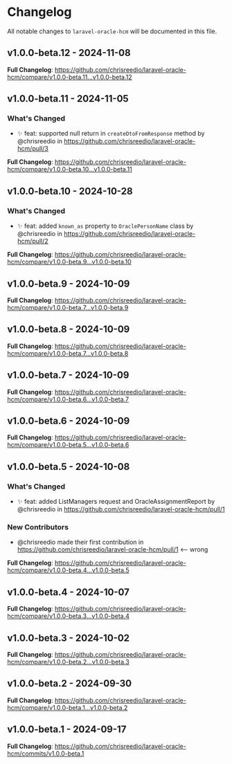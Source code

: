# Changelog

All notable changes to `laravel-oracle-hcm` will be documented in this file.

## v1.0.0-beta.12 - 2024-11-08

**Full Changelog**: https://github.com/chrisreedio/laravel-oracle-hcm/compare/v1.0.0-beta.11...v1.0.0-beta.12

## v1.0.0-beta.11 - 2024-11-05

### What's Changed

* ✨ feat: supported null return in `createDtoFromResponse` method by @chrisreedio in https://github.com/chrisreedio/laravel-oracle-hcm/pull/3

**Full Changelog**: https://github.com/chrisreedio/laravel-oracle-hcm/compare/v1.0.0-beta.10...v1.0.0-beta.11

## v1.0.0-beta.10 - 2024-10-28

### What's Changed

* ✨ feat: added `known_as` property to `OraclePersonName` class by @chrisreedio in https://github.com/chrisreedio/laravel-oracle-hcm/pull/2

**Full Changelog**: https://github.com/chrisreedio/laravel-oracle-hcm/compare/v1.0.0-beta.9...v1.0.0-beta.10

## v1.0.0-beta.9 - 2024-10-09

**Full Changelog**: https://github.com/chrisreedio/laravel-oracle-hcm/compare/v1.0.0-beta.7...v1.0.0-beta.9

## v1.0.0-beta.8 - 2024-10-09

**Full Changelog**: https://github.com/chrisreedio/laravel-oracle-hcm/compare/v1.0.0-beta.7...v1.0.0-beta.8

## v1.0.0-beta.7 - 2024-10-09

**Full Changelog**: https://github.com/chrisreedio/laravel-oracle-hcm/compare/v1.0.0-beta.6...v1.0.0-beta.7

## v1.0.0-beta.6 - 2024-10-09

**Full Changelog**: https://github.com/chrisreedio/laravel-oracle-hcm/compare/v1.0.0-beta.5...v1.0.0-beta.6

## v1.0.0-beta.5 - 2024-10-08

### What's Changed

* ✨ feat: added ListManagers request and OracleAssignmentReport by @chrisreedio in https://github.com/chrisreedio/laravel-oracle-hcm/pull/1

### New Contributors

* @chrisreedio made their first contribution in https://github.com/chrisreedio/laravel-oracle-hcm/pull/1 <-- wrong

**Full Changelog**: https://github.com/chrisreedio/laravel-oracle-hcm/compare/v1.0.0-beta.4...v1.0.0-beta.5

## v1.0.0-beta.4 - 2024-10-07

**Full Changelog**: https://github.com/chrisreedio/laravel-oracle-hcm/compare/v1.0.0-beta.3...v1.0.0-beta.4

## v1.0.0-beta.3 - 2024-10-02

**Full Changelog**: https://github.com/chrisreedio/laravel-oracle-hcm/compare/v1.0.0-beta.2...v1.0.0-beta.3

## v1.0.0-beta.2 - 2024-09-30

**Full Changelog**: https://github.com/chrisreedio/laravel-oracle-hcm/compare/v1.0.0-beta.1...v1.0.0-beta.2

## v1.0.0-beta.1 - 2024-09-17

**Full Changelog**: https://github.com/chrisreedio/laravel-oracle-hcm/commits/v1.0.0-beta.1
